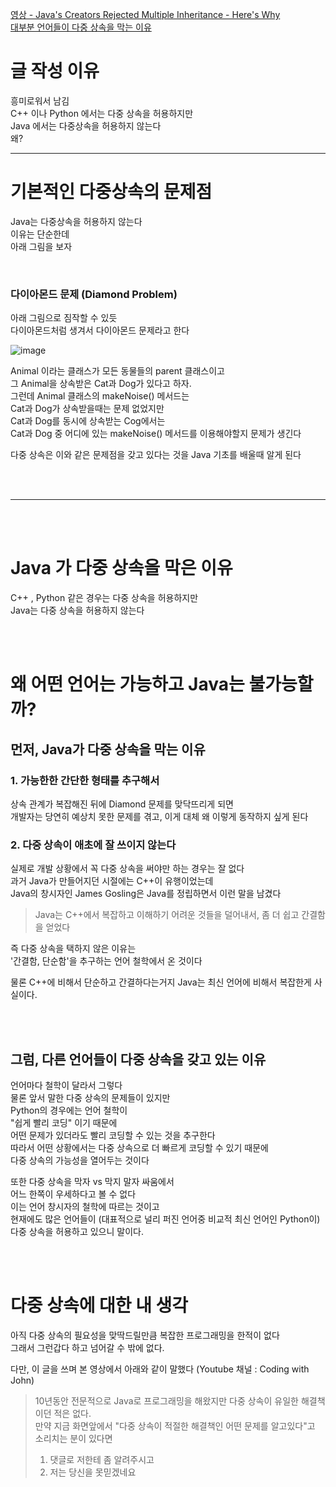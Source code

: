 [영상 - Java's Creators Rejected Multiple Inheritance - Here's Why](https://www.youtube.com/watch?v=1-JBFJ8Xar0)  
[대부분 언어들이 다중 상속을 막는 이유](https://stackoverflow.com/questions/2843755/why-is-multiple-inheritance-not-supported-in-most-of-programming-language)  
  
# 글 작성 이유  
흥미로워서 남김    
C++ 이나 Python 에서는 다중 상속을 허용하지만  
Java 에서는 다중상속을 허용하지 않는다  
왜?  
  
---
  
# 기본적인 다중상속의 문제점  
Java는 다중상속을 허용하지 않는다  
이유는 단순한데  
아래 그림을 보자  
  
  <br>  
  
### 다이아몬드 문제 (Diamond Problem)
아래 그림으로 짐작할 수 있듯  
다이아몬드처럼 생겨서 다이아몬드 문제라고 한다  
  
![image](https://user-images.githubusercontent.com/101965836/197721983-a04d0377-3063-4770-835c-ffb962bec394.png)  
  
Animal 이라는 클래스가 모든 동물들의 parent 클래스이고  
그 Animal을 상속받은 Cat과 Dog가 있다고 하자.  
그런데 Animal 클래스의 makeNoise() 메서드는  
Cat과 Dog가 상속받을때는 문제 없었지만  
Cat과 Dog를 동시에 상속받는 Cog에서는  
Cat과 Dog 중 어디에 있는 makeNoise() 메서드를 이용해야할지 문제가 생긴다  
  
다중 상속은 이와 같은 문제점을 갖고 있다는 것을 Java 기초를 배울때 알게 된다  
  
<br><br>
  
---
  
<br><br>  
  
# Java 가 다중 상속을 막은 이유  
C++ , Python 같은 경우는 다중 상속을 허용하지만  
Java는 다중 상속을 허용하지 않는다  
  
<br><br>  
  
# 왜 어떤 언어는 가능하고 Java는 불가능할까?  
    
## 먼저, Java가 다중 상속을 막는 이유
  
### 1. 가능한한 간단한 형태를 추구해서  
상속 관계가 복잡해진 뒤에 Diamond 문제를 맞닥뜨리게 되면  
개발자는 당연히 예상치 못한 문제를 겪고, 이게 대체 왜 이렇게 동작하지 싶게 된다  
   
### 2. 다중 상속이 애초에 잘 쓰이지 않는다  
실제로 개발 상황에서 꼭 다중 상속을 써야만 하는 경우는 잘 없다  
과거 Java가 만들어지던 시절에는 C++이 유행이었는데    
Java의 창시자인 James Gosling은 Java를 정립하면서 이런 말을 남겼다  
  
> Java는 C++에서 복잡하고 이해하기 어려운 것들을 덜어내서, 좀 더 쉽고 간결함을 얻었다  
  
즉 다중 상속을 택하지 않은 이유는  
'간결함, 단순함'을 추구하는 언어 철학에서 온 것이다   
  
물론 C++에 비해서 단순하고 간결하다는거지 Java는 최신 언어에 비해서 복잡한게 사실이다.  
  
<br><br>  

## 그럼, 다른 언어들이 다중 상속을 갖고 있는 이유  
언어마다 철학이 달라서 그렇다  
물론 앞서 말한 다중 상속의 문제들이 있지만  
Python의 경우에는 언어 철학이  
"쉽게 빨리 코딩" 이기 때문에  
어떤 문제가 있더라도 빨리 코딩할 수 있는 것을 추구한다  
따라서 어떤 상황에서는 다중 상속으로 더 빠르게 코딩할 수 있기 때문에   
다중 상속의 가능성을 열어두는 것이다  
  
또한 다중 상속을 막자 vs 막지 말자 싸움에서  
어느 한쪽이 우세하다고 볼 수 없다  
이는 언어 창시자의 철학에 따르는 것이고  
현재에도 많은 언어들이 (대표적으로 널리 퍼진 언어중 비교적 최신 언어인 Python이) 다중 상속을 허용하고 있으니 말이다.  
  
<br><br>  
  
# 다중 상속에 대한 내 생각  
아직 다중 상속의 필요성을 맞딱드릴만큼 복잡한 프로그래밍을 한적이 없다  
그래서 그런갑다 하고 넘어갈 수 밖에 없다.  

다만, 이 글을 쓰며 본 영상에서 아래와 같이 말했다 (Youtube 채널 : Coding with John)  
  
> 10년동안 전문적으로 Java로 프로그래밍을 해왔지만 다중 상속이 유일한 해결책이던 적은 없다.  
> 만약 지금 화면앞에서 "다중 상속이 적절한 해결책인 어떤 문제를 알고있다"고 소리치는 분이 있다면  
> 1. 댓글로 저한테 좀 알려주시고  
> 2. 저는 당신을 못믿겠네요  
  
